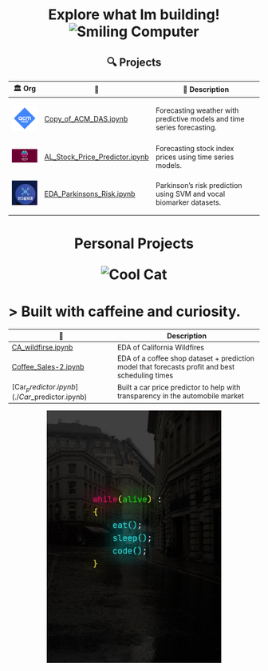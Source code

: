 <div align="center"> 
<h1>Explore what Im building!
<img src="https://i.gifer.com/7sZH.gif" width="100" alt="Smiling Computer"/></h1>





## 🔍 Projects

| 🏛️ Org  | 📂  | 📝 Description |
|-------------|------------|----------------|
| <p align="center"><img src="acm-ucr-logo.webp" width="70"/> | [Copy_of_ACM_DAS.ipynb](./Copy_of_ACM_DAS.ipynb) | Forecasting weather with predictive models and time series forecasting. |
| <p align="center"><img src="aiscucr.jpg" width="110"/> | [AL_Stock_Price_Predictor.ipynb](./AL_Stock_Price_Predictor.ipynb) | Forecasting stock index prices using time series models. |
| <p align="center"><img src="dss.png" width="70"/> | [EDA_Parkinsons_Risk.ipynb](./EDA_Parkinsons_Risk.ipynb) | Parkinson’s risk prediction using SVM and vocal biomarker datasets. |


<h1 align="center"> Personal Projects
<p align="center">
  <img src="https://i.pinimg.com/originals/6b/cd/f2/6bcdf2799bc8300f6684fe9b432c2c5b.gif" width="700" alt="Cool Cat"/>
</p>

<h1 align="left"> > Built with caffeine and curiosity.</h2>


| 📂  | Description|
|-------------|------------|
| [CA_wildfirse.ipynb](./CA_wildfirse.ipynb) |EDA of California Wildfires |
| [Coffee_Sales-2.ipynb](./Coffee_Sales-2.ipynb) |EDA of a coffee shop dataset + prediction model that forecasts profit and best scheduling times | 
| [Car$_predictor.ipynb](./Car$_predictor.ipynb) | Built a car price predictor to help with transparency in the automobile market | 

<p align="center">
  <img src="While_Alive.jpg" alt="Coding Setup" width="350"/>
</p>
